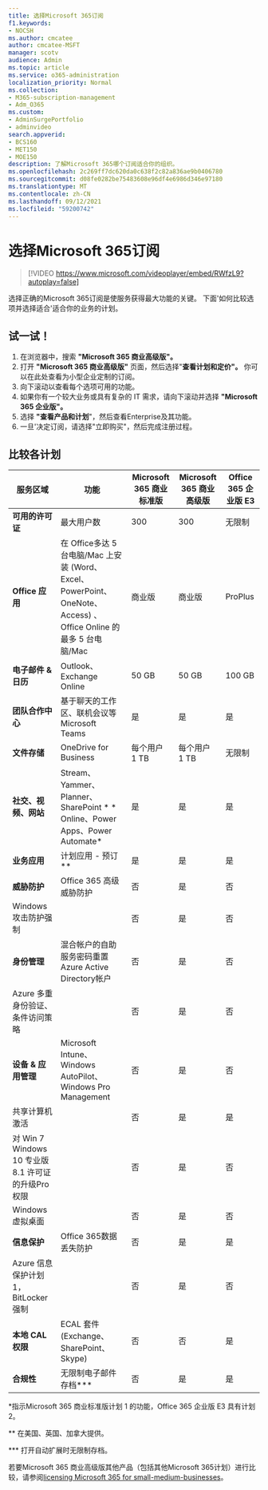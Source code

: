 ```yaml
---
title: 选择Microsoft 365订阅
f1.keywords:
- NOCSH
ms.author: cmcatee
author: cmcatee-MSFT
manager: scotv
audience: Admin
ms.topic: article
ms.service: o365-administration
localization_priority: Normal
ms.collection:
- M365-subscription-management
- Adm_O365
ms.custom:
- AdminSurgePortfolio
- adminvideo
search.appverid:
- BCS160
- MET150
- MOE150
description: 了解Microsoft 365哪个订阅适合你的组织。
ms.openlocfilehash: 2c269ff7dc620da0c638f2c82a836ae9b0406780
ms.sourcegitcommit: d08fe0282be75483608e96df4e6986d346e97180
ms.translationtype: MT
ms.contentlocale: zh-CN
ms.lasthandoff: 09/12/2021
ms.locfileid: "59200742"
---
```

# <a name="choose-a-microsoft-365-subscription"></a>选择Microsoft 365订阅

> [!VIDEO https://www.microsoft.com/videoplayer/embed/RWfzL9?autoplay=false]

选择正确的Microsoft 365订阅是使服务获得最大功能的关键。 下面&#39;如何比较选项并选择适合&#39;适合你的业务的计划。

## <a name="try-it"></a>试一试！

1. 在浏览器中，搜索 **"Microsoft 365 商业高级版"。**
2. 打开 **"Microsoft 365 商业高级版"** 页面，然后选择"**查看计划和定价"。** 你可以在此处查看为小型企业定制的订阅。
3. 向下滚动以查看每个选项可用的功能。
4. 如果你有一个较大业务或具有复杂的 IT 需求，请向下滚动并选择 **"Microsoft 365 企业版"。**
5. 选择 **"查看产品和计划**"，然后查看Enterprise及其功能。
6. 一旦&#39;决定订阅，请选择"立即购买"，然后完成注册过程。

## <a name="compare-plans"></a>比较各计划

| 服务区域 | 功能 | Microsoft 365 商业标准版 | Microsoft 365 商业高级版 | Office 365 企业版 E3 |
| --- | --- | --- | --- | --- |
| **可用的许可证** | 最大用户数 | 300 | 300 | 无限制 |
| **Office 应用** | 在 Office多达 5 台电脑/Mac 上安装 (Word、Excel、PowerPoint、OneNote、Access) 、Office Online 的最多 5 台电脑/Mac | 商业版 | 商业版 | ProPlus |
| **电子邮件 &amp; 日历** | Outlook、Exchange Online | 50 GB | 50 GB | 100 GB |
| **团队合作中心** | 基于聊天的工作区、联机会议等Microsoft Teams | 是 | 是 | 是 |
| **文件存储** | OneDrive for Business | 每个用户 1 TB | 每个用户 1 TB | 无限制 |
| **社交、视频、网站** | Stream、Yammer、Planner、SharePoint \* \* Online、Power Apps、Power Automate\* | 是 | 是 | 是 |
| **业务应用** | 计划应用 - 预订\*\* | 是 | 是 | 是 |
| **威胁防护** | Office 365 高级威胁防护 | 否 | 是 | 否 |
 | Windows攻击防护强制| | 否 | 是 | 否 |
| **身份管理** | 混合帐户的自助服务密码重置Azure Active Directory帐户 | 否 | 是 | 否 |
 | Azure 多重身份验证、条件访问策略 | | 否 | 是 | 否 |
| **设备 &amp; 应用管理** | Microsoft Intune、Windows AutoPilot、Windows Pro Management | 否 | 是 | 否 |
 | 共享计算机激活 | | 否 | 是 | 是 |
 | 对 Win 7 Windows 10 专业版 8.1 许可证的升级Pro权限 | | 否 | 是 | 否 |
 | Windows 虚拟桌面 | | 否 | 是 | 否 |
| **信息保护** | Office 365数据丢失防护 | 否 | 是 | 是 |
 | Azure 信息保护计划 1，BitLocker 强制 | | 否 | 是 | 否 |
| **本地 CAL 权限** | ECAL 套件 (Exchange、SharePoint、Skype)  | 否 | 否 | 是 |
| **合规性** | 无限制电子邮件存档\*\*\* | 否 | 是 | 是 |

\*指示Microsoft 365 商业标准版计划 1 的功能，Office 365 企业版 E3 具有计划 2。

\*\* 在美国、英国、加拿大提供。

\*\*\* 打开自动扩展时无限制存档。

若要Microsoft 365 商业高级版其他产品（包括其他Microsoft 365计划）进行比较，请参阅[licensing Microsoft 365 for small-medium-businesses](/office365/servicedescriptions/microsoft-365-service-descriptions/licensing-microsoft-365-in-smb)。
